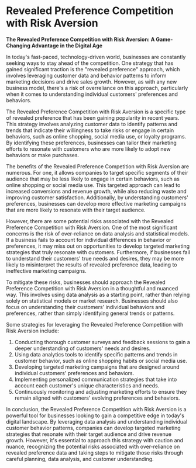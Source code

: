 # Revealed Preference Competition with Risk Aversion

**The Revealed Preference Competition with Risk Aversion: A Game-Changing Advantage in the Digital Age**

In today's fast-paced, technology-driven world, businesses are constantly seeking ways to stay ahead of the competition. One strategy that has gained significant traction is the "revealed preference" approach, which involves leveraging customer data and behavior patterns to inform marketing decisions and drive sales growth. However, as with any new business model, there's a risk of overreliance on this approach, particularly when it comes to understanding individual customers' preferences and behaviors.

The Revealed Preference Competition with Risk Aversion is a specific type of revealed preference that has been gaining popularity in recent years. This strategy involves analyzing customer data to identify patterns and trends that indicate their willingness to take risks or engage in certain behaviors, such as online shopping, social media use, or loyalty programs. By identifying these preferences, businesses can tailor their marketing efforts to resonate with customers who are more likely to adopt new behaviors or make purchases.

The benefits of the Revealed Preference Competition with Risk Aversion are numerous. For one, it allows companies to target specific segments of their audience that may be less likely to engage in certain behaviors, such as online shopping or social media use. This targeted approach can lead to increased conversions and revenue growth, while also reducing waste and improving customer satisfaction. Additionally, by understanding customers' preferences, businesses can develop more effective marketing campaigns that are more likely to resonate with their target audience.

However, there are some potential risks associated with the Revealed Preference Competition with Risk Aversion. One of the most significant concerns is the risk of over-reliance on data analysis and statistical models. If a business fails to account for individual differences in behavior or preferences, it may miss out on opportunities to develop targeted marketing strategies that truly resonate with customers. Furthermore, if businesses fail to understand their customers' true needs and desires, they may be more likely to misinterpret the results of revealed preference data, leading to ineffective marketing campaigns.

To mitigate these risks, businesses should approach the Revealed Preference Competition with Risk Aversion in a thoughtful and nuanced way. This involves using data analysis as a starting point, rather than relying solely on statistical models or market research. Businesses should also focus on understanding their customers' individual behaviors and preferences, rather than simply identifying general trends or patterns.

Some strategies for leveraging the Revealed Preference Competition with Risk Aversion include:

1. Conducting thorough customer surveys and feedback sessions to gain a deeper understanding of customers' needs and desires.
2. Using data analytics tools to identify specific patterns and trends in customer behavior, such as online shopping habits or social media use.
3. Developing targeted marketing campaigns that are designed around individual customers' preferences and behaviors.
4. Implementing personalized communication strategies that take into account each customer's unique characteristics and needs.
5. Continuously monitoring and adjusting marketing efforts to ensure they remain aligned with customers' evolving preferences and behaviors.

In conclusion, the Revealed Preference Competition with Risk Aversion is a powerful tool for businesses looking to gain a competitive edge in today's digital landscape. By leveraging data analysis and understanding individual customer behavior patterns, companies can develop targeted marketing strategies that resonate with their target audience and drive revenue growth. However, it's essential to approach this strategy with caution and nuance, recognizing the potential risks associated with over-reliance on revealed preference data and taking steps to mitigate those risks through careful planning, data analysis, and customer understanding.
